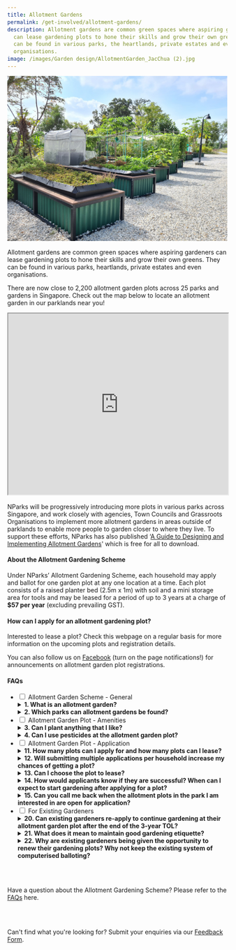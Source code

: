 ```yaml
---
title: Allotment Gardens
permalink: /get-involved/allotment-gardens/
description: Allotment gardens are common green spaces where aspiring gardeners
  can lease gardening plots to hone their skills and grow their own greens. They
  can be found in various parks, the heartlands, private estates and even
  organisations.
image: /images/Garden design/AllotmentGarden_JacChua (2).jpg
---
```

<img src="/images/Garden%20design/allotment%20garden%20at%20jurong%20lake%20gardens%20west.jpg">

<p>Allotment gardens are common green spaces where aspiring gardeners can lease gardening plots to hone their skills and grow their own greens. They can be found in various parks, heartlands, private estates and even organisations.</p>

<p>There are now close to 2,200 allotment garden plots across 25 parks and gardens in Singapore. Check out the map below to locate an allotment garden in our parklands near you!</p> 

<iframe height="415" width="100%" src="https://www.google.com/maps/d/embed?mid=1kuZLALaPolG-7unwBI4NZC1jdzpoVgs&amp;ehbc=2E312F&amp;noprof=1"></iframe>

<p>NParks will be progressively introducing more plots in various parks across Singapore, and work closely with agencies, Town Councils and Grassroots Organisations to implement more allotment gardens in areas outside of parklands to enable more people to garden closer to where they live. To support these efforts, NParks has also published ‘<a href="https://go.gov.sg/guide-to-design-allotment-gardens">A Guide to Designing and Implementing Allotment Gardens</a>' which is free for all to download.</p>

<h4>About the Allotment Gardening Scheme</h4>

<p>Under NParks’ Allotment Gardening Scheme, each household may apply and ballot for one garden plot at any one location at a time. Each plot consists of a raised planter bed (2.5m x 1m) with soil and a mini storage area for tools and may be leased for a period of up to 3 years at a charge of <b>$57 per year</b> (excluding prevailing GST). </p> 



<h4>How can I apply for an allotment gardening plot?</h4>
<p>Interested to lease a plot? Check this webpage on a regular basis for more information on the upcoming plots and registration details.</p> 

<p>You can also follow us on <a href="https://www.facebook.com/nparksbuzz">Facebook</a> (turn on the page notifications!) for announcements on allotment garden plot registrations.</p>

<h4>FAQs</h4>
<ul class="jekyllcodex_accordion">
	<li><input type="checkbox" id="accordion1">
		<label for="accordion1">Allotment Garden Scheme - General</label>
		<div>
			<details>
				<summary><strong>1. What is an allotment garden?</strong></summary>
				Allotment gardens are areas located within parks and gardens that house gardening plots available for lease to the community to grow their own plants. With most of the population living in high-rise flats with minimalspace for gardening within their household footprint, these allotment garden plots provide them with further opportunities to garden. To date, more than 2000 allotment garden plots have been made available to the community with plans for further expansion. In tandem, NParks is working with Town Councils and Grassroot Organisations to provide advice on setting up of allotment gardens in public housing estates so that residents can garden closer to their homes. <br>
		</details>
		<details>
			<summary><strong>2. Which parks can allotment gardens be found?</strong></summary>
			1. Ang Mo Kio Town Garden West<br>
			2. Aljunied Park<br>
			3. Bedok Reservoir Park<br>
			<br>
			</details>
		</div>
	</li>
  <li><input type="checkbox" id="accordion2">
		<label for="accordion2">Allotment Garden Plot - Amenities</label>
		<div>
			<details>
				<summary><strong>3. Can I plant anything that I like?</strong></summary>
				All plants and gardening structures should not exceed 1 metre in standing height (measured from soil level in the planter bed). Gardeners are advised not to plant poisonous plants or those with sap as these plants can cause discomfort and are harmful to the public. Plants that are illegal are not allowed to be planted. 
			<br>Please also be mindful of the neighbouring plots when planting up your mini garden and ensure that your plants do not encroach into their space. Keep your space clean and tidy for the safety of all your fellow allotment gardeners.<br>
		</details>
		<details>
			<summary><strong>4. Can I use pesticides at the allotment garden plot?</strong></summary>
			Chemical pesticides, herbicides and fungicides are not allowed to be used at the allotment garden plots as they may kill insects, such as bees and wasps, which play an important role in the pollination process of flowering plants. Such chemicals may also spread to other plots and may cause adverse reactions to gardeners tending to other plots or public who visit the plots. <br>
		</details>
	</div></li>
	<li><input type="checkbox" id="accordion3">
		<label for="accordion3">Allotment Garden Plot - Application</label>
		<div>
			<details>
				<summary><strong>11. How many plots can I apply for and how many plots can I lease?</strong></summary>
				Each household is allowed to apply for and lease only 1 allotment garden plot at any one time, regardless of the number of persons in the household.<br>
			</details>
			<details>
				<summary><strong>12.  Will submitting multiple applications per household increase my chances of getting a
					plot?</strong></summary>
				No. If there are multiple applications received from the same household address, only 1 entry will be considered for balloting.<br>
			</details>
			<details>
				<summary><strong>13. Can I choose the plot to lease?</strong></summary> All plots (waist- or knee-height) are assigned strictly through a balloting system.<br>
			</details>
			<details>
				<summary><strong>14. How would applicants know if they are successful? When can I expect to start gardening after applying for a plot?</strong></summary>
				All successful applicants will receive a Letter of Offer from NParks. In this Letter of Offer, we will state the date in which you will be able to start gardening on-site.<br>
			</details>
			<details>
				<summary><strong>15. Can you call me back when the allotment plots in the park I am interested in are open for application?</strong></summary>
				Please check our NParks Allotment Gardens webpage and our social media platforms for updates on available plots and registration details.<br> 
			</details>
		</div></li>
	<li><input type="checkbox" id="accordion4">
		<label for="accordion4">For Existing Gardeners</label>
		<div>
			<details>
				<summary><strong>20. Can existing gardeners re-apply to continue gardening at their allotment garden plot after the end of the 3-year TOL?</strong></summary>
				Before the 3-year TOL expires, existing gardeners who have maintained good gardening etiquette will be contacted by NParks officers to offer them renewal of the 3-year TOL. The terms and conditions and fees for the allotment garden plot may be updated from time to time and allotment gardeners are requested to read the updated terms and conditions of the TOL. <br>
			</details>
			<details>
				<summary><strong>21. What does it mean to maintain good gardening etiquette?</strong></summary>
				Good gardening etiquette includes keeping the allotment garden plot tidy and clean, maintaining the plants well and keep them pest free, storing all gardening items neatly, ensure all planting structures installed are compliant with terms and conditions, and conducting regularly checks for stagnant water to prevent mosquito breeding. Having a well-kept and maintained allotment garden plot ensures that it is safe and enjoyable for everyone. More information on gardening etiquette can be found at www.nparks.gov.sg/gardening/gardening-resources/gardening-etiquette. <br>
			</details>
			<details>
				<summary><strong>22. Why are existing gardeners being given the opportunity to renew their gardening plots? Why not keep the existing system of computerised balloting? </strong></summary>
				We hope to continue fostering a love for gardening by allowing existing gardeners who have maintained good gardening etiquette to renew their allotment garden plots. We
will continue making available more plots across the island for new gardeners. New allotment garden plots will also continue being allocated by computerised balloting.
			</details>
		</div></li>
	</ul>


<br> <br>
<p>Have a question about the Allotment Gardening Scheme? Please refer to the <a href="https://go.gov.sg/nparks-allotment-gardens-faqs">FAQs</a> here.</p><p></p>

<br> <br>
<p>Can't find what you're looking for? Submit your enquiries via our <a href="http://www.nparks.gov.sg/feedback">Feedback Form</a>.</p>